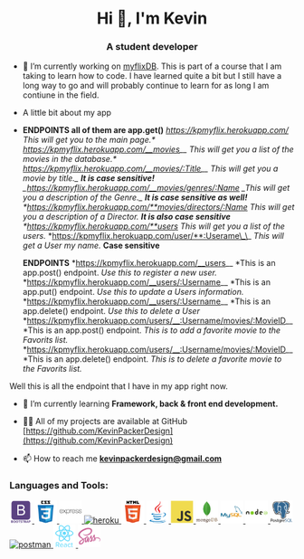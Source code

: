 <h1 align="center">Hi 👋, I'm Kevin</h1>
<h3 align="center">A student developer</h3>

- 🔭 I’m currently working on [myflixDB](https://kpmyflix.herokuapp.com/). This is part of a course that I am taking to learn how to code. I have learned quite a bit but I still have a long way to go and will probably continue to learn for as long I am contiune in the field.

- A little bit about my app
- **ENDPOINTS all of them are app.get()**
  *https://kpmyflix.herokuapp.com/
  *This will get you to the main page.\*
  *https://kpmyflix.herokuapp.com/__movies__
  *This will get you a list of the movies in the database.\*
  *https://kpmyflix.herokuapp.com/__movies/:Title__
  *This will get you a movie by title._ **It is case sensitive!**
  \_https://kpmyflix.herokuapp.com/__movies/genres/:Name**
  \_This will get you a description of the Genre._ **It is case sensitive as well!** \*https://kpmyflix.herokuapp.com/**movies/directors/:Name**
  _This will get you a description of a Director._ **It is also case sensitive** \*https://kpmyflix.herokuapp.com/**users**
  _This will get you a list of the users._ \*https://kpmyflix.herokuapp.com/user/**:Userame\_\_
  _This will get a User my name._ **Case sensitive**

  **ENDPOINTS**
  *https://kpmyflix.herokuapp.com/__users__
  *This is an app.post() endpoint.
  _Use this to register a new user._
  *https://kpmyflix.herokuapp.com/__users/:Username__
  *This is an app.put() endpoint.
  _Use this to update a Users information._
  *https://kpmyflix.herokuapp.com/__users/:Username__
  *This is an app.delete() endpoint.
  _Use this to delete a User_
  *https://kpmyflix.herokuapp.com/users/__:Username/movies/:MovieID__
  *This is an app.post() endpoint.
  _This is to add a favorite movie to the Favorits list._
  *https://kpmyflix.herokuapp.com/users/__:Username/movies/:MovieID__
  *This is an app.delete() endpoint.
  _This is to delete a favorite movie to the Favorits list._

Well this is all the endpoint that I have in my app right now.

- 🌱 I’m currently learning **Framework, back & front end development.**

- 👨‍💻 All of my projects are available at GitHub [https://github.com/KevinPackerDesign](https://github.com/KevinPackerDesign)

- 📫 How to reach me **kevinpackerdesign@gmail.com**

<h3 align="left">Languages and Tools:</h3>
<p align="left"> <a href="https://getbootstrap.com" target="_blank"> <img src="https://raw.githubusercontent.com/devicons/devicon/master/icons/bootstrap/bootstrap-plain-wordmark.svg" alt="bootstrap" width="40" height="40"/> </a> <a href="https://www.w3schools.com/css/" target="_blank"> <img src="https://raw.githubusercontent.com/devicons/devicon/master/icons/css3/css3-original-wordmark.svg" alt="css3" width="40" height="40"/> </a> <a href="https://expressjs.com" target="_blank"> <img src="https://raw.githubusercontent.com/devicons/devicon/master/icons/express/express-original-wordmark.svg" alt="express" width="40" height="40"/> </a> <a href="https://heroku.com" target="_blank"> <img src="https://www.vectorlogo.zone/logos/heroku/heroku-icon.svg" alt="heroku" width="40" height="40"/> </a> <a href="https://www.w3.org/html/" target="_blank"> <img src="https://raw.githubusercontent.com/devicons/devicon/master/icons/html5/html5-original-wordmark.svg" alt="html5" width="40" height="40"/> </a> <a href="https://www.java.com" target="_blank"> <img src="https://raw.githubusercontent.com/devicons/devicon/master/icons/java/java-original.svg" alt="java" width="40" height="40"/> </a> <a href="https://developer.mozilla.org/en-US/docs/Web/JavaScript" target="_blank"> <img src="https://raw.githubusercontent.com/devicons/devicon/master/icons/javascript/javascript-original.svg" alt="javascript" width="40" height="40"/> </a> <a href="https://www.mongodb.com/" target="_blank"> <img src="https://raw.githubusercontent.com/devicons/devicon/master/icons/mongodb/mongodb-original-wordmark.svg" alt="mongodb" width="40" height="40"/> </a> <a href="https://www.mysql.com/" target="_blank"> <img src="https://raw.githubusercontent.com/devicons/devicon/master/icons/mysql/mysql-original-wordmark.svg" alt="mysql" width="40" height="40"/> </a> <a href="https://nodejs.org" target="_blank"> <img src="https://raw.githubusercontent.com/devicons/devicon/master/icons/nodejs/nodejs-original-wordmark.svg" alt="nodejs" width="40" height="40"/> </a> <a href="https://www.postgresql.org" target="_blank"> <img src="https://raw.githubusercontent.com/devicons/devicon/master/icons/postgresql/postgresql-original-wordmark.svg" alt="postgresql" width="40" height="40"/> </a> <a href="https://postman.com" target="_blank"> <img src="https://www.vectorlogo.zone/logos/getpostman/getpostman-icon.svg" alt="postman" width="40" height="40"/> </a> <a href="https://reactjs.org/" target="_blank"> <img src="https://raw.githubusercontent.com/devicons/devicon/master/icons/react/react-original-wordmark.svg" alt="react" width="40" height="40"/> </a> <a href="https://sass-lang.com" target="_blank"> <img src="https://raw.githubusercontent.com/devicons/devicon/master/icons/sass/sass-original.svg" alt="sass" width="40" height="40"/> </a> </p>
